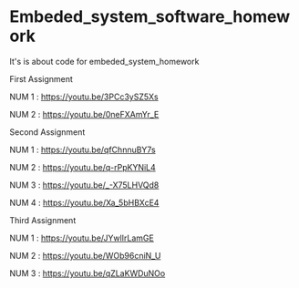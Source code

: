 # Embeded_system_software_homework
It's is about code for embeded_system_homework

First Assignment

NUM 1 : https://youtu.be/3PCc3ySZ5Xs 

NUM 2 : https://youtu.be/0neFXAmYr_E


Second Assignment

NUM 1 : https://youtu.be/qfChnnuBY7s

NUM 2 : https://youtu.be/q-rPpKYNiL4

NUM 3 : https://youtu.be/_-X75LHVQd8

NUM 4 : https://youtu.be/Xa_5bHBXcE4


Third Assignment

NUM 1 : https://youtu.be/JYwlIrLamGE

NUM 2 : https://youtu.be/WOb96cniN_U

NUM 3 : https://youtu.be/qZLaKWDuNOo 

